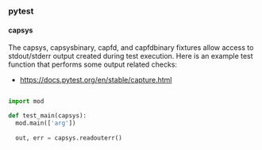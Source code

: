 ### pytest

#### capsys
The capsys, capsysbinary, capfd, and capfdbinary fixtures allow access to stdout/stderr output created during test execution. Here is an example test function that performs some output related checks:

  - https://docs.pytest.org/en/stable/capture.html
  
```python

import mod

def test_main(capsys):
  mod.main(['arg'])
  
  out, err = capsys.readouterr()
